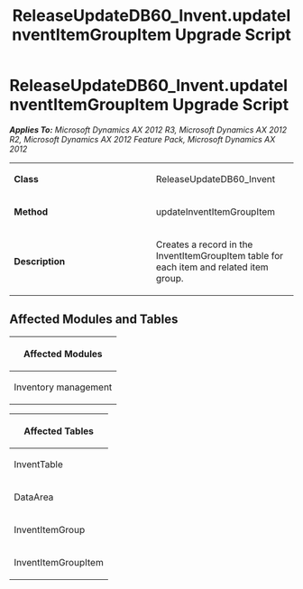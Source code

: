 ﻿---
title: ReleaseUpdateDB60_Invent.updateInventItemGroupItem Upgrade Script
TOCTitle: ReleaseUpdateDB60_Invent.updateInventItemGroupItem Upgrade Script
ms:assetid: 3344be09-a591-f3f1-7c5b-0d9c477435cb
ms:mtpsurl: https://msdn.microsoft.com/en-us/library/JJ685097(v=AX.60)
ms:contentKeyID: 49707551
ms.date: 05/18/2015
mtps_version: v=AX.60
---

# ReleaseUpdateDB60\_Invent.updateInventItemGroupItem Upgrade Script 


_**Applies To:** Microsoft Dynamics AX 2012 R3, Microsoft Dynamics AX 2012 R2, Microsoft Dynamics AX 2012 Feature Pack, Microsoft Dynamics AX 2012_

<table>
<colgroup>
<col style="width: 50%" />
<col style="width: 50%" />
</colgroup>
<tbody>
<tr class="odd">
<td><p><strong>Class</strong></p></td>
<td><p>ReleaseUpdateDB60_Invent</p></td>
</tr>
<tr class="even">
<td><p><strong>Method</strong></p></td>
<td><p>updateInventItemGroupItem</p></td>
</tr>
<tr class="odd">
<td><p><strong>Description</strong></p></td>
<td><p>Creates a record in the InventItemGroupItem table for each item and related item group.</p></td>
</tr>
</tbody>
</table>


## Affected Modules and Tables

<table>
<colgroup>
<col style="width: 100%" />
</colgroup>
<thead>
<tr class="header">
<th><p>Affected Modules</p></th>
</tr>
</thead>
<tbody>
<tr class="odd">
<td><p>Inventory management</p></td>
</tr>
</tbody>
</table>


<table>
<colgroup>
<col style="width: 100%" />
</colgroup>
<thead>
<tr class="header">
<th><p>Affected Tables</p></th>
</tr>
</thead>
<tbody>
<tr class="odd">
<td><p>InventTable</p></td>
</tr>
<tr class="even">
<td><p>DataArea</p></td>
</tr>
<tr class="odd">
<td><p>InventItemGroup</p></td>
</tr>
<tr class="even">
<td><p>InventItemGroupItem</p></td>
</tr>
</tbody>
</table>

  


